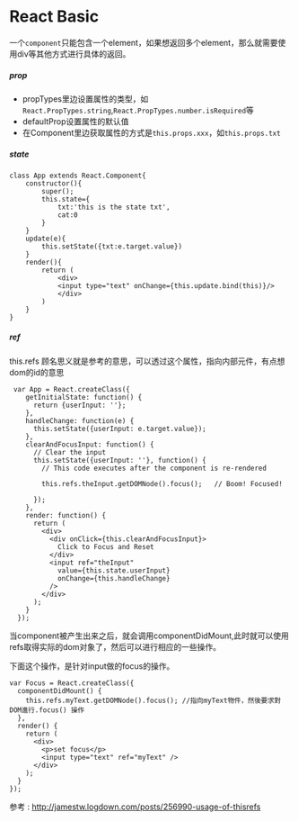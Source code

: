 # React Basic

一个`component`只能包含一个element，如果想返回多个element，那么就需要使用div等其他方式进行具体的返回。

##### prop
* propTypes里边设置属性的类型，如`React.PropTypes.string`,`React.PropTypes.number.isRequired`等
* defaultProp设置属性的默认值
* 在Component里边获取属性的方式是`this.props.xxx`，如`this.props.txt`
##### state
```
class App extends React.Component{
	constructor(){
    	super();
        this.state={
        	txt:'this is the state txt',
            cat:0
        }
    }
    update(e){
    	this.setState({txt:e.target.value})
    }
    render(){
    	return (
        	<div>
            <input type="text" onChange={this.update.bind(this)}/>
            </div>
        )
    }
}

```

##### ref
this.refs 顾名思义就是参考的意思，可以透过这个属性，指向内部元件，有点想dom的id的意思
```
 var App = React.createClass({
    getInitialState: function() {
      return {userInput: ''};
    },
    handleChange: function(e) {
      this.setState({userInput: e.target.value});
    },
    clearAndFocusInput: function() {
      // Clear the input
      this.setState({userInput: ''}, function() {
        // This code executes after the component is re-rendered

        this.refs.theInput.getDOMNode().focus();   // Boom! Focused!

      });
    },
    render: function() {
      return (
        <div>
          <div onClick={this.clearAndFocusInput}>
            Click to Focus and Reset
          </div>
          <input ref="theInput"
            value={this.state.userInput}
            onChange={this.handleChange}
          />
        </div>
      );
    }
  });
```
当component被产生出来之后，就会调用componentDidMount,此时就可以使用refs取得实际的dom对象了，然后可以进行相应的一些操作。

下面这个操作，是针对input做的focus的操作。
```
var Focus = React.createClass({
  componentDidMount() {
    this.refs.myText.getDOMNode().focus(); //指向myText物件，然後要求對DOM進行.focus() 操作
  },
  render() {
    return (
      <div>
        <p>set focus</p>
        <input type="text" ref="myText" />
      </div>
    );
  }
});
```
参考 : http://jamestw.logdown.com/posts/256990-usage-of-thisrefs 